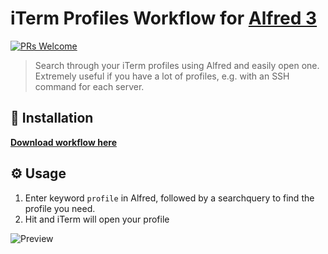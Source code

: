# iTerm Profiles Workflow for [Alfred 3](http://www.alfredapp.com)

[![PRs Welcome](https://img.shields.io/badge/PRs-welcome-brightgreen.svg?style=flat)](http://makeapullrequest.com)

> Search through your iTerm profiles using Alfred and easily open one. Extremely useful if you have a lot of profiles, e.g. with an SSH command for each server.

## 🔧 Installation

**[Download workflow here](https://github.com/jessedobbelaere/alfred-iterm-profiles-workflow/releases)**

## ⚙️ Usage

1. Enter keyword `profile` in Alfred, followed by a searchquery to find the profile you need.
2. Hit <enter> and iTerm will open your profile

![Preview](https://i.imgur.com/TKlKLct.png)
